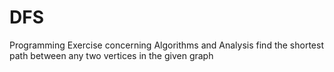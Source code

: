 # DFS
Programming Exercise concerning Algorithms and Analysis find the shortest path between any two vertices in the given graph
